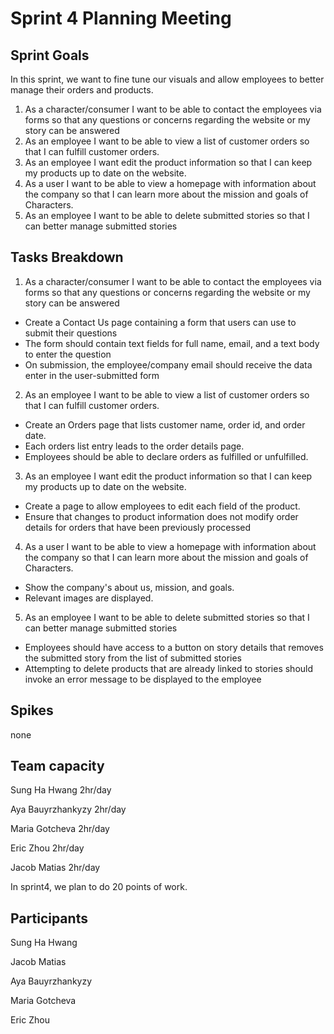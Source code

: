 # Sprint 4 Planning Meeting

## Sprint Goals

In this sprint, we want to fine tune our visuals and allow employees to better manage their orders and products.

1. As a character/consumer I want to be able to contact the employees via forms so that any questions or concerns regarding the website or my story can be answered
2. As an employee I want to be able to view a list of customer orders so that I can fulfill customer orders.
3. As an employee I want edit the product information so that I can keep my products up to date on the website.
4. As a user I want to be able to view a homepage with information about the company so that I can learn more about the mission and goals of Characters.
5. As an employee I want to be able to delete submitted stories so that I can better manage submitted stories

## Tasks Breakdown

1. As a character/consumer I want to be able to contact the employees via forms so that any questions or concerns regarding the website or my story can be answered

- Create a Contact Us page containing a form that users can use to submit their questions
- The form should contain text fields for full name, email, and a text body to enter the question
- On submission, the employee/company email should receive the data enter in the user-submitted form

2. As an employee I want to be able to view a list of customer orders so that I can fulfill customer orders.

- Create an Orders page that lists customer name, order id, and order date.
- Each orders list entry leads to the order details page.
- Employees should be able to declare orders as fulfilled or unfulfilled.

3. As an employee I want edit the product information so that I can keep my products up to date on the website.

- Create a page to allow employees to edit each field of the product.
- Ensure that changes to product information does not modify order details for orders that have been previously processed

4. As a user I want to be able to view a homepage with information about the company so that I can learn more about the mission and goals of Characters.

- Show the company's about us, mission, and goals.
- Relevant images are displayed.

5. As an employee I want to be able to delete submitted stories so that I can better manage submitted stories

- Employees should have access to a button on story details that removes the submitted story from the list of submitted stories
- Attempting to delete products that are already linked to stories should invoke an error message to be displayed to the employee

## Spikes

none

## Team capacity

Sung Ha Hwang 2hr/day

Aya Bauyrzhankyzy 2hr/day

Maria Gotcheva 2hr/day

Eric Zhou 2hr/day

Jacob Matias 2hr/day

In sprint4, we plan to do 20 points of work.

## Participants

Sung Ha Hwang

Jacob Matias

Aya Bauyrzhankyzy

Maria Gotcheva

Eric Zhou

